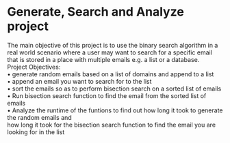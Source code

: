 <h1> Generate, Search and Analyze project </h1>
<p>The main objective of this project is to use the binary search algorithm in a real world scenario where a user may want to search for
a specific email that is stored in a place with multiple emails e.g. a list or a database.
<br />
Project Objectives:<br>
•	generate random emails based on a list of domains and append to a list<br>
•	append an email you want to search for to the list<br>
•	sort the emails so as to perform bisection search on a sorted list of emails<br>
•	Run bisection search function to find the email from the sorted list of emails<br>
•   Analyze the runtime of the funtions to find out how long it took to generate the random emails and<br>
how long it took for the bisection search function to find the email you are looking for in the list
</p>
